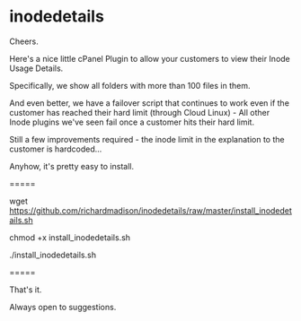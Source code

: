 # inodedetails

Cheers.

Here's a nice little cPanel Plugin to allow your customers to view their Inode Usage Details.

Specifically, we show all folders with more than 100 files in them.

And even better, we have a failover script that continues to work even if the customer has reached their hard limit (through Cloud Linux) - All other Inode plugins we've seen fail once a customer hits their hard limit.

Still a few improvements required - the inode limit in the explanation to the customer is hardcoded... 

Anyhow, it's pretty easy to install.

=====

wget https://github.com/richardmadison/inodedetails/raw/master/install_inodedetails.sh

chmod +x install_inodedetails.sh

./install_inodedetails.sh

=====

That's it.

Always open to suggestions.
